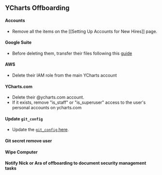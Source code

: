 ## YCharts Offboarding

#### Accounts
* Remove all the items on the [[Setting Up Accounts for New Hires]] page.

#### Google Suite
* Before deleting them, transfer their files following this [guide](https://support.google.com/a/answer/1247799)

#### AWS
* Delete their IAM role from the main YCharts account

#### YCharts.com
* Delete their @ycharts.com account.
* If it exists, remove "is_staff" or "is_superuser" access to the user's personal accounts on ycharts.com

#### Update `git_config`
* Update the [`git_config` here](https://github.com/ycharts/ycharts/blob/develop/confs/developers/git_config). 

#### Git secret remove user

#### Wipe Computer

#### Notify Nick or Ara of offboarding to document security management tasks